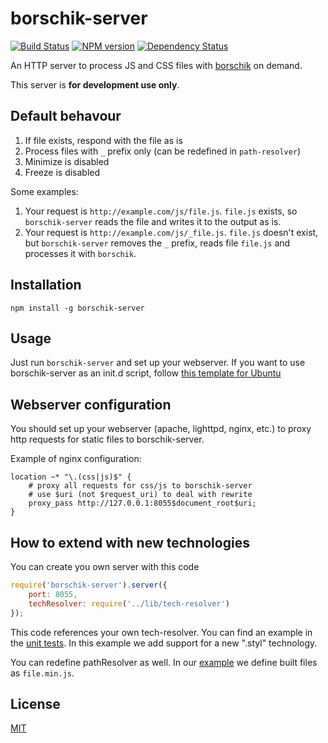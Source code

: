 # borschik-server
[![Build Status](https://travis-ci.org/bem/borschik-server.png?branch=master)](https://travis-ci.org/bem/borschik-server)
[![NPM version](https://badge.fury.io/js/borschik-server.png)](http://badge.fury.io/js/borschik-server)
[![Dependency Status](https://david-dm.org/bem/borschik-server.png)](https://david-dm.org/bem/borschik-server)

An HTTP server to process JS and CSS files with [borschik](https://github.com/bem/borschik) on demand.

This server is **for development use only**.

## Default behavour
1. If file exists, respond with the file as is
2. Process files with `_` prefix only (can be redefined in `path-resolver`)
3. Minimize is disabled
4. Freeze is disabled

Some examples:
 1. Your request is `http://example.com/js/file.js`. `file.js` exists, so `borschik-server` reads the file
and writes it to the output as is.
 2. Your request is `http://example.com/js/_file.js`. `file.js` doesn't exist, but `borschik-server` removes the `_` prefix, reads file `file.js` and processes it with `borschik`.


## Installation
```
npm install -g borschik-server 
```

## Usage
Just run `borschik-server` and set up your webserver. If you want to use borschik-server as an init.d script,
follow [this template for Ubuntu](https://gist.github.com/peterhost/715255)

## Webserver configuration
You should set up your webserver (apache, lighttpd, nginx, etc.) to proxy http requests for static files to borschik-server.

Example of nginx configuration:
```
location ~* "\.(css|js)$" {
    # proxy all requests for css/js to borschik-server
    # use $uri (not $request_uri) to deal with rewrite
    proxy_pass http://127.0.0.1:8055$document_root$uri;
}
```


## How to extend with new technologies
You can create you own server with this code
```js
require('borschik-server').server({
    port: 8055,
    techResolver: require('../lib/tech-resolver')
});
```

This code references your own tech-resolver.
You can find an example in the [unit tests](./test/mock/custom-tech-resolver.js). In this example we add support for a new ".styl" technology.

You can redefine pathResolver as well. In our [example](./test/mock/custom-path-resolver.js) we define built files as `file.min.js`.

## License
[MIT](/MIT-LICENSE.txt)
